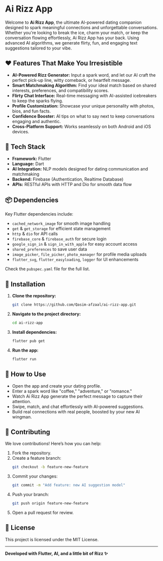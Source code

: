 # Ai Rizz App

Welcome to **Ai Rizz App**, the ultimate AI-powered dating companion designed to spark meaningful connections and unforgettable conversations. Whether you're looking to break the ice, charm your match, or keep the conversation flowing effortlessly, Ai Rizz App has your back. Using advanced AI algorithms, we generate flirty, fun, and engaging text suggestions tailored to your vibe.

## ❤️ Features That Make You Irresistible

- **AI-Powered Rizz Generator:** Input a spark word, and let our AI craft the perfect pick-up line, witty comeback, or heartfelt message.
- **Smart Matchmaking Algorithm:** Find your ideal match based on shared interests, preferences, and compatibility scores.
- **Flirty Chat Interface:** Real-time messaging with AI-assisted icebreakers to keep the sparks flying.
- **Profile Customization:** Showcase your unique personality with photos, bios, and fun facts.
- **Confidence Booster:** AI tips on what to say next to keep conversations engaging and authentic.
- **Cross-Platform Support:** Works seamlessly on both Android and iOS devices.

## 🚀 Tech Stack

- **Framework:** Flutter
- **Language:** Dart
- **AI Integration:** NLP models designed for dating communication and matchmaking
- **Backend:** Firebase (Authentication, Realtime Database)
- **APIs:** RESTful APIs with HTTP and Dio for smooth data flow

## 📦 Dependencies

Key Flutter dependencies include:

- `cached_network_image` for smooth image handling
- `get` & `get_storage` for efficient state management
- `http` & `dio` for API calls
- `firebase_core` & `firebase_auth` for secure login
- `google_sign_in` & `sign_in_with_apple` for easy account access
- `shared_preferences` to save user data
- `image_picker`, `file_picker`, `photo_manager` for profile media uploads
- `flutter_svg`, `flutter_easyloading`, `logger` for UI enhancements

Check the `pubspec.yaml` file for the full list.

## 📲 Installation

1. **Clone the repository:**  
   ```bash
   git clone https://github.com/Qasim-afzaal/ai-rizz-app.git
   ```

2. **Navigate to the project directory:**  
   ```bash
   cd ai-rizz-app
   ```

3. **Install dependencies:**  
   ```bash
   flutter pub get
   ```

4. **Run the app:**  
   ```bash
   flutter run
   ```

## 💌 How to Use

- Open the app and create your dating profile.
- Enter a spark word like "coffee," "adventure," or "romance."
- Watch Ai Rizz App generate the perfect message to capture their attention.
- Swipe, match, and chat effortlessly with AI-powered suggestions.
- Build real connections with real people, boosted by your new AI wingman.

## 🤝 Contributing

We love contributions! Here’s how you can help:

1. Fork the repository.
2. Create a feature branch:
   ```bash
   git checkout -b feature-new-feature
   ```
3. Commit your changes:
   ```bash
   git commit -m "Add feature: new AI suggestion model"
   ```
4. Push your branch:
   ```bash
   git push origin feature-new-feature
   ```
5. Open a pull request for review.

## 📜 License

This project is licensed under the MIT License.

---

**Developed with Flutter, AI, and a little bit of Rizz ✨**

